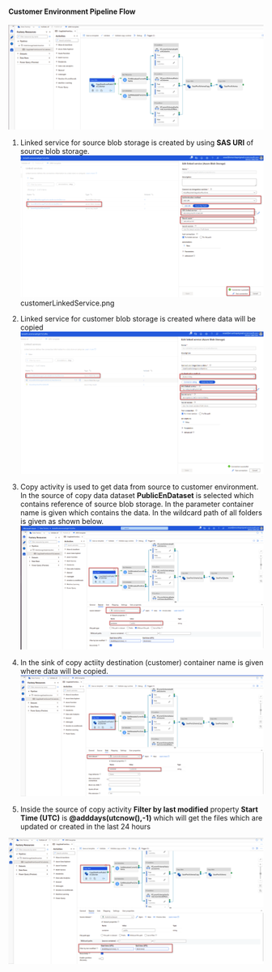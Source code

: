 ####  Customer Environment Pipeline Flow
![piepline flow](./images/pipeline/pipelineFlow.png)

1. Linked service for source blob storage is created by using **SAS URI** of source blob storage.
![piepline flow](./images/pipeline/publicLinkedService.png)
customerLinkedService.png

2. Linked service for customer blob storage is created where data will be copied
![piepline flow](./images/pipeline/customerLinkedService.png)

3. Copy activity is used to get data from source to customer environment. In the source of copy data dataset **PublicEnDataset** is selected which contains reference of source blob storage.
   In the parameter container name is given which contains the data. In the wildcard path of all folders is given as shown below.
![piepline flow](./images/pipeline/pipelineSource.png)

4. In the sink of copy actiity destination (customer) container name is given where data will be copied.
![piepline flow](./images/pipeline/pipelineSink.png)

5. Inside the source of copy activity **Filter by last modified** property **Start Time (UTC)** is **@adddays(utcnow(),-1)** which will get the files which are updated or created in the last 24 hours

![piepline flow](./images/pipeline/filerLastModified.png)
